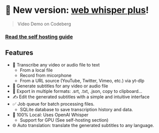 # 👐 New version: [web whisper plus](https://codeberg.org/pluja/web-whisper-plus)!

> Video Demo on Codeberg

### [Read the self hosting guide](https://codeberg.org/pluja/web-whisper-plus/src/branch/main/README.md#user-content-self-hosting)

## Features

- 💬 Transcribe any video or audio file to text
    - From a local file
    - Record from micorphone
    - From a URL source (YouTube, Twitter, Vimeo, etc.) via yt-dlp
- 📝 Generate subtitles for any video or audio file
- 📑 Export in multiple formats: .srt, .txt, .json, copy to clipboard...
- ✍️ Edit the generated subtitles with a simple and intuitive interface
- ✅ Job queue for batch processing files.
    - SQLite database to save transcription history and data.
- 🪺 100% Local: Uses OpenAI Whisper
    - Support for GPU (See self-hosting section)
- 🌐 Auto translation: translate the generated subtitles to any language.
